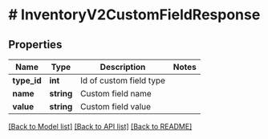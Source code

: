 # # InventoryV2CustomFieldResponse

## Properties

Name | Type | Description | Notes
------------ | ------------- | ------------- | -------------
**type_id** | **int** | Id of custom field type |
**name** | **string** | Custom field name |
**value** | **string** | Custom field value |

[[Back to Model list]](../../README.md#models) [[Back to API list]](../../README.md#endpoints) [[Back to README]](../../README.md)
